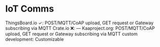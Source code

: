 # IoT Comms

ThingsBoard.io ✓: POST/MQTT/CoAP upload, GET request or Gateway subscribing via MQTT
Crate.io ❌: —
Kaaproject.org: POST/MQTT/CoAP upload, GET request or Gateway subscribing via MQTT
custom development: Customizable